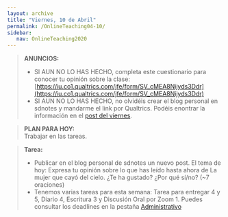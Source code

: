 ```yaml
---
layout: archive
title: "Viernes, 10 de Abril"
permalink: /OnlineTeaching04-10/
sidebar:
   nav: OnlineTeaching2020
---
```


> **ANUNCIOS:**    
> - SI AUN NO LO HAS HECHO, completa este cuestionario para conocer tu opinión sobre la clase: [https://iu.co1.qualtrics.com/jfe/form/SV_cMEA8Nijyds3Ddr](https://iu.co1.qualtrics.com/jfe/form/SV_cMEA8Nijyds3Ddr)      
> - SI AUN NO LO HAS HECHO, no olvidéis crear el blog personal en sdnotes y mandarme el link por Qualtrics. Podéis enontrar la información en el [post del viernes](https://sarroniz.github.io/S-280/OnlineTeaching04-3/).    


> **PLAN PARA HOY:**      
> Trabajar en las tareas.


> **Tarea:**
> - Publicar en el blog personal de sdnotes un nuevo post. El tema de hoy: Expresa tu opinión sobre lo que has leído hasta ahora de La mujer que cayó del cielo. ¿Te ha gustado? ¿Por qué sí/no? (~7 oraciones)     
> - Tenemos varias tareas para esta semana: Tarea para entregar 4 y 5, Diario 4, Escritura 3 y Discusión Oral por Zoom 1. Puedes consultar los deadlines en la pestaña [Administrativo](https://sarroniz.github.io/S-280/Administrativo/)
